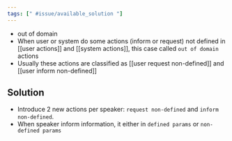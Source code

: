 ```yaml
---
tags: [" #issue/available_solution "]
---
```


- out of domain
- When user or system do some actions (inform or request) not  defined in [[user actions]] and [[system actions]], this case called `out of domain` actions
- Usually these actions are classified as [[user request non-defined]] and [[user inform non-defined]] 

## Solution
- Introduce 2 new actions per speaker: `request non-defined` and `inform non-defined`.
- When speaker inform information, it either in `defined params` or `non-defined params` 